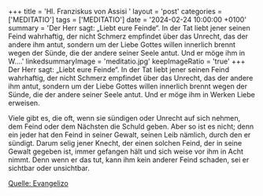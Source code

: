 +++
title = 'Hl. Franziskus von Assisi  '
layout = 'post'
categories = ['MEDITATIO']
tags = ['MEDITATIO']
date = '2024-02-24 10:00:00 +0100'
summary = 'Der Herr sagt: „Liebt eure Feinde“. In der Tat liebt jener seinen Feind wahrhaftig, der nicht Schmerz empfindet über das Unrecht, das der andere ihm antut, sondern um der Liebe Gottes willen innerlich brennt wegen der Sünde, die der andere seiner Seele antut. Und er möge ihm in W....'
linkedsummaryImage = 'meditatio.jpg'
keepImageRatio = 'true'
+++
	Der Herr sagt: „Liebt eure Feinde“. In der Tat liebt jener seinen Feind wahrhaftig, der nicht Schmerz empfindet über das Unrecht, das der andere ihm antut, sondern um der Liebe Gottes willen innerlich brennt wegen der Sünde, die der andere seiner Seele antut. Und er möge ihm in Werken Liebe erweisen.<!--more-->
 
Viele gibt es, die oft, wenn sie sündigen oder Unrecht auf sich nehmen, dem Feind oder dem Nächsten die Schuld geben. Aber so ist es nicht; denn ein jeder hat den Feind in seiner Gewalt, seinen Leib nämlich, durch den er sündigt. Darum selig jener Knecht, der einen solchen Feind, der in seine Gewalt gegeben ist, immer gefangen hält und sich weise vor ihm in Acht nimmt. Denn wenn er das tut, kann ihm kein anderer Feind schaden, sei er sichtbar oder unsichtbar.


[Quelle: Evangelizo](https://evangeliumtagfuertag.org/DE/gospel)
